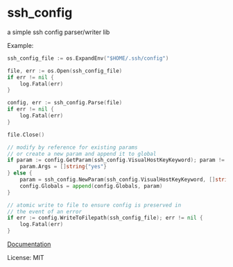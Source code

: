# ssh_config
a simple ssh config parser/writer lib


Example:

```go
ssh_config_file := os.ExpandEnv("$HOME/.ssh/config")

file, err := os.Open(ssh_config_file)
if err != nil {
	log.Fatal(err)
}

config, err := ssh_config.Parse(file)
if err != nil {
	log.Fatal(err)
}

file.Close()

// modify by reference for existing params
// or create a new param and append it to global
if param := config.GetParam(ssh_config.VisualHostKeyKeyword); param != nil {
	param.Args = []string{"yes"}
} else {
	param = ssh_config.NewParam(ssh_config.VisualHostKeyKeyword, []string{"yes"}, []string{"good to see you"})
	config.Globals = append(config.Globals, param)
}

// atomic write to file to ensure config is preserved in
// the event of an error
if err := config.WriteToFilepath(ssh_config_file); err != nil {
	log.Fatal(err)
}
```

[Documentation](https://godoc.org/github.com/jasonmoo/ssh_config)

License: MIT